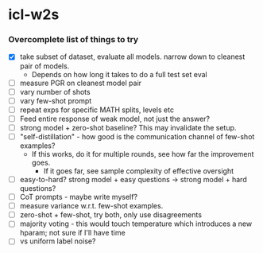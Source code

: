 # icl-w2s

### Overcomplete list of things to try

- [x] take subset of dataset, evaluate all models. narrow down to cleanest pair of models.
  - Depends on how long it takes to do a full test set eval
- [ ] measure PGR on cleanest model pair
- [ ] vary number of shots
- [ ] vary few-shot prompt
- [ ] repeat exps for specific MATH splits, levels etc
- [ ] Feed entire response of weak model, not just the answer?
- [ ] strong model + zero-shot baseline? This may invalidate the setup.
- [ ] "self-distillation" - how good is the communication channel of few-shot examples?
  - If this works, do it for multiple rounds, see how far the improvement goes.
    - If it goes far, see sample complexity of effective oversight
- [ ] easy-to-hard? strong model + easy questions -> strong model + hard questions?
- [ ] CoT prompts - maybe write myself?
- [ ] measure variance w.r.t. few-shot examples.
- [ ] zero-shot + few-shot, try both, only use disagreements
- [ ] majority voting - this would touch temperature which introduces a new hparam; not sure if I'll have time
- [ ] vs uniform label noise?